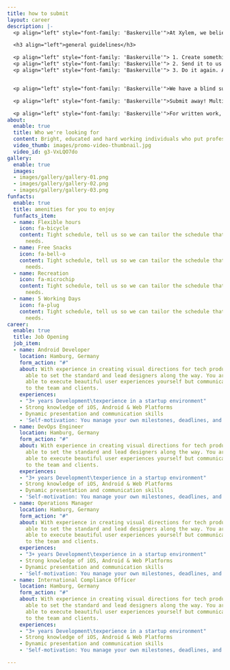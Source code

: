 ```yaml
---
title: how to submit
layout: career
description: |-
  <p align="left" style="font-family: 'Baskerville'">At Xylem, we believe in the creative power of the unrestrained imagination. That’s why our only true requirement for submissions to the magazine is that your original creative work is shareable with the great wide world out there. </p>

  <h3 align="left">general guidelines</h3>

  <p align="left" style="font-family: 'Baskerville'"> 1. Create something weird, artsy, poetic, wacky, beautiful, terrifying, funny, whimsical … you get the idea. </p>
  <p align="left" style="font-family: 'Baskerville'"> 2. Send it to us at xylemsubmit@gmail.com. </p>
  <p align="left" style="font-family: 'Baskerville'"> 3. Do it again. And again. And tell your friends to do it. </p>


  <p align="left" style="font-family: 'Baskerville'">We have a blind submissions process to make everything fair and square. Please include your name and contact info in the body of your email or attached as a separate cover sheet, but leave your name off the creative work itself. This allows for all of our staff to consider your submissions anonymously.</p>

  <p align="left" style="font-family: 'Baskerville'">Submit away! Multiple submissions of all kinds of art — visual, written, recorded — are welcome, but please limit yourself to 5 submissions.</p>

  <p align="left" style="font-family: 'Baskerville'">For written work, please submit in one of the following formats: .docx / .doc  / .rtf.  For artwork, please submit in one of the following formats: .jpg / .tiff. </p>
about:
  enable: true
  title: Who we're looking for
  content: Bright, educated and hard working individuals who put professionalism first.
  video_thumb: images/promo-video-thumbnail.jpg
  video_id: g3-VxLQO7do
gallery:
  enable: true
  images:
  - images/gallery/gallery-01.png
  - images/gallery/gallery-02.png
  - images/gallery/gallery-03.png
funfacts:
  enable: true
  title: amenities for you to enjoy
  funfacts_item:
  - name: Flexible hours
    icon: fa-bicycle
    content: Tight schedule, tell us so we can tailor the schedule that fits your
      needs.
  - name: Free Snacks
    icon: fa-bell-o
    content: Tight schedule, tell us so we can tailor the schedule that fits your
      needs.
  - name: Recreation
    icon: fa-microchip
    content: Tight schedule, tell us so we can tailor the schedule that fits your
      needs.
  - name: 5 Working Days
    icon: fa-plug
    content: Tight schedule, tell us so we can tailor the schedule that fits your
      needs.
career:
  enable: true
  title: Job Opening
  job_item:
  - name: Android Developer
    location: Hamburg, Germany
    form_action: "#"
    about: With experience in creating visual directions for tech products, you are
      able to set the standard and lead designers along the way. You are not only
      able to execute beautiful user experiences yourself but communicate those concepts
      to the team and clients.
    experiences:
    - "3+ years Development\texperience in a startup environment"
    - Strong knowledge of iOS, Android & Web Platforms
    - Dynamic presentation and communication skills
    - 'Self-motivation: You manage your own milestones, deadlines, and priorities'
  - name: DevOps Engineer
    location: Hamburg, Germany
    form_action: "#"
    about: With experience in creating visual directions for tech products, you are
      able to set the standard and lead designers along the way. You are not only
      able to execute beautiful user experiences yourself but communicate those concepts
      to the team and clients.
    experiences:
    - "3+ years Development\texperience in a startup environment"
    - Strong knowledge of iOS, Android & Web Platforms
    - Dynamic presentation and communication skills
    - 'Self-motivation: You manage your own milestones, deadlines, and priorities'
  - name: Operations Manager
    location: Hamburg, Germany
    form_action: "#"
    about: With experience in creating visual directions for tech products, you are
      able to set the standard and lead designers along the way. You are not only
      able to execute beautiful user experiences yourself but communicate those concepts
      to the team and clients.
    experiences:
    - "3+ years Development\texperience in a startup environment"
    - Strong knowledge of iOS, Android & Web Platforms
    - Dynamic presentation and communication skills
    - 'Self-motivation: You manage your own milestones, deadlines, and priorities'
  - name: International Compliance Officer
    location: Hamburg, Germany
    form_action: "#"
    about: With experience in creating visual directions for tech products, you are
      able to set the standard and lead designers along the way. You are not only
      able to execute beautiful user experiences yourself but communicate those concepts
      to the team and clients.
    experiences:
    - "3+ years Development\texperience in a startup environment"
    - Strong knowledge of iOS, Android & Web Platforms
    - Dynamic presentation and communication skills
    - 'Self-motivation: You manage your own milestones, deadlines, and priorities'

---
```

